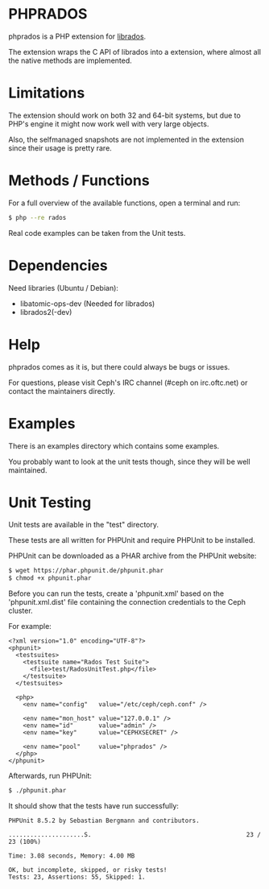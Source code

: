 # PHPRADOS
phprados is a PHP extension for [librados](http://www.ceph.com/docs/master/rados/api/librados/).

The extension wraps the C API of librados into a extension, where almost all the native methods are implemented.

# Limitations
The extension should work on both 32 and 64-bit systems, but due to PHP's engine it might now work well with very large objects.

Also, the selfmanaged snapshots are not implemented in the extension since their usage is pretty rare.

# Methods / Functions
For a full overview of the available functions, open a terminal and run:

```bash
$ php --re rados
```

Real code examples can be taken from the Unit tests.

# Dependencies
Need libraries (Ubuntu / Debian):
* libatomic-ops-dev (Needed for librados)
* librados2(-dev)

# Help
phprados comes as it is, but there could always be bugs or issues.

For questions, please visit Ceph's IRC channel (#ceph on irc.oftc.net) or contact the maintainers directly.

# Examples
There is an examples directory which contains some examples.

You probably want to look at the unit tests though, since they will be well maintained.

# Unit Testing
Unit tests are available in the "test" directory.

These tests are all written for PHPUnit and require PHPUnit to be installed.

PHPUnit can be downloaded as a PHAR archive from the PHPUnit website:

```bash
$ wget https://phar.phpunit.de/phpunit.phar
$ chmod +x phpunit.phar
```

Before you can run the tests, create a 'phpunit.xml' based on the 'phpunit.xml.dist' file containing
the connection credentials to the Ceph cluster.

For example:

```
<?xml version="1.0" encoding="UTF-8"?>
<phpunit>
  <testsuites>
    <testsuite name="Rados Test Suite">
      <file>test/RadosUnitTest.php</file>
    </testsuite>
  </testsuites>

  <php>
    <env name="config"   value="/etc/ceph/ceph.conf" />

    <env name="mon_host" value="127.0.0.1" />
    <env name="id"       value="admin" />
    <env name="key"      value="CEPHXSECRET" />

    <env name="pool"     value="phprados" />
  </php>
</phpunit>
```

Afterwards, run PHPUnit:

```bash
$ ./phpunit.phar
```

It should show that the tests have run successfully:

```
PHPUnit 8.5.2 by Sebastian Bergmann and contributors.

.....................S.                                           23 / 23 (100%)

Time: 3.08 seconds, Memory: 4.00 MB

OK, but incomplete, skipped, or risky tests!
Tests: 23, Assertions: 55, Skipped: 1.
```
